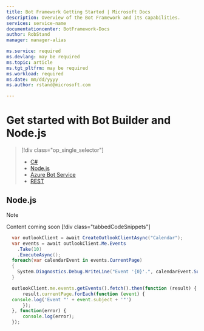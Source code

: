 ```yaml
---
title: Bot Framework Getting Started | Microsoft Docs
description: Overview of the Bot Framework and its capabilities.
services: service-name
documentationcenter: BotFramework-Docs
author: RobStand
manager: manager-alias

ms.service: required
ms.devlang: may be required
ms.topic: article
ms.tgt_pltfrm: may be required
ms.workload: required
ms.date: mm/dd/yyyy
ms.author: rstand@microsoft.com

---
```

# Get started with Bot Builder and Node.js
> [!div class="op_single_selector"]
> * [C#](bot-framework-dotnet-getstarted.md)
> * [Node.js](bot-framework-nodejs-getstarted.md)
> * [Azure Bot Service](bot-framework-azure-getstarted.md)
> * [REST](bot-framework-rest-getstarted.md)
>

## Node.js
> [!NOTE]
> Content coming soon
> [!div class="tabbedCodeSnippets"]
```cs
  var outlookClient = await CreateOutlookClientAsync("Calendar");
  var events = await outlookClient.Me.Events
    .Take(10)
    .ExecuteAsync();
  foreach(var calendarEvent in events.CurrentPage)
  {
    System.Diagnostics.Debug.WriteLine("Event '{0}'.", calendarEvent.Subject);
  }
```
```javascript
  outlookClient.me.events.getEvents().fetch().then(function (result) {
      result.currentPage.forEach(function (event) {
  console.log('Event "' + event.subject + '"')
      });
  }, function(error) {
      console.log(error);
  });
```
